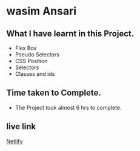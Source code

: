 # wasim Ansari

## What I have learnt in this Project.
- Flex Box 
- Pseudo Selectors
- CSS Position
- Selectors
- Classes and ids

## Time taken to Complete.
- The Project took almost 6 hrs to complete.

## live link
[Netlify](https://cssproject-13.netlify.app "LIVE LINE")